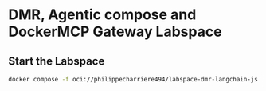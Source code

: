 # DMR, Agentic compose and DockerMCP Gateway Labspace 

## Start the Labspace

```bash
docker compose -f oci://philippecharriere494/labspace-dmr-langchain-js up -d
```

<!--
### Start the local development mode:

```bash
# On Mac/Linux
CONTENT_PATH=$PWD docker compose -f oci://dockersamples/labspace-content-dev -f .labspace/compose.override.yaml up

# On Windows with PowerShell
$Env:CONTENT_PATH = (Get-Location).Path; docker compose -f oci://dockersamples/labspace-content-dev -f .labspace/compose.override.yaml up
```
-->

